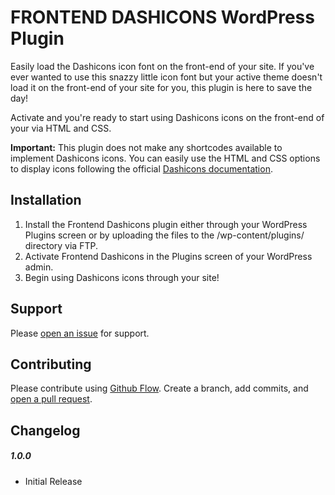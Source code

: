 # FRONTEND DASHICONS WordPress Plugin

Easily load the Dashicons icon font on the front-end of your site. If you've ever wanted to use this snazzy little icon font but your active theme doesn't load it on the front-end of your site for you, this plugin is here to save the day!

Activate and you're ready to start using Dashicons icons on the front-end of your via HTML and CSS.

**Important:** This plugin does not make any shortcodes available to implement Dashicons icons. You can easily use the HTML and CSS options to display icons following the official [Dashicons documentation](https://developer.wordpress.org/resource/dashicons/).

## Installation

1. Install the Frontend Dashicons plugin either through your WordPress Plugins screen or by uploading the files to the /wp-content/plugins/ directory via FTP.
2. Activate Frontend Dashicons in the Plugins screen of your WordPress admin.
3. Begin using Dashicons icons through your site!

## Support

Please [open an issue](https://github.com/ericakfranz/frontend-dashicons/issues/new) for support.

## Contributing

Please contribute using [Github Flow](https://guides.github.com/introduction/flow/). Create a branch, add commits, and [open a pull request](https://github.com/ericakfranz/dashicons/compare/).

## Changelog

##### 1.0.0
- Initial Release